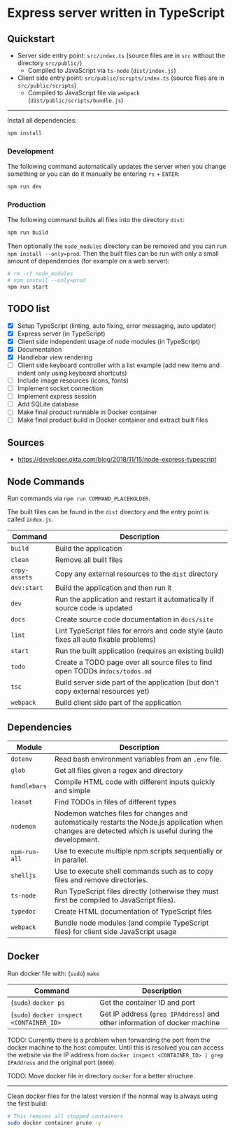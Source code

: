# Express server written in TypeScript

## Quickstart

- Server side entry point: `src/index.ts` (source files are in `src` without the directory `src/public/`)
  - Compiled to JavaScript via `ts-node`  (`dist/index.js`)
- Client side entry point: `src/public/scripts/index.ts` (source files are in `src/public/scripts`)
  - Compiled to JavaScript file via `webpack` (`dist/public/scripts/bundle.js`)

---

Install all dependencies:

```sh
npm install
```

### Development

The following command automatically updates the server when you change something or you can do it manually be entering `rs` + `ENTER`:

```sh
npm run dev
```

### Production

The following command builds all files into the directory `dist`:

```sh
npm run build
```

Then optionally the `node_modules` directory can be removed and you can run `npm install --only=prod`.
Then the built files can be run with only a small amount of dependencies (for example on a web server):

```sh
# rm -rf node_modules
# npm install --only=prod
npm run start
```

## TODO list

- [x] Setup TypeScript (linting, auto fixing, error messaging, auto updater)
- [x] Express server (in TypeScript)
- [x] Client side independent usage of node modules (in TypeScript)
- [x] Documentation
- [x] Handlebar view rendering
- [ ] Client side keyboard controller with a list example (add new items and indent only using keyboard shortcuts)
- [ ] Include image resources (icons, fonts)
- [ ] Implement socket connection
- [ ] Implement express session
- [ ] Add SQLite database
- [ ] Make final product runnable in Docker container
- [ ] Make final product build in Docker container and extract built files

## Sources

- https://developer.okta.com/blog/2018/11/15/node-express-typescript

## Node Commands

Run commands via `npm run COMMAND_PLACEHOLDER`.

The built files can be found in the `dist` directory and the entry point is called `index.js`.

| Command |  Description |
| ------- | ------------ |
| `build` | Build the application |
| `clean` | Remove all built files |
| `copy-assets` | Copy any external resources to the `dist` directory |
| `dev:start` | Build the application and then run it |
| `dev` | Run the application and restart it automatically if source code is updated |
| `docs` | Create source code documentation in `docs/site` |
| `lint` | Lint TypeScript files for errors and code style (auto fixes all auto fixable problems) |
| `start` | Run the built application (requires an existing build) |
| `todo` | Create a TODO page over all source files to find open TODOs in`docs/todos.md` |
| `tsc` | Build server side part of the application (but don't copy external resources yet) |
| `webpack` | Build client side part of the application |

## Dependencies

| Module | Description |
| ------ | ----------- |
| `dotenv` | Read bash environment variables from an `.env` file. |
| `glob` | Get all files given a regex and directory |
| `handlebars` | Compile HTML code with different inputs quickly and simple |
| `leasot` | Find TODOs in files of different types |
| `nodemon` | Nodemon watches files for changes and automatically restarts the Node.js application when changes are detected which is useful during the development. |
| `npm-run-all` | Use to execute multiple npm scripts sequentially or in parallel. |
| `shelljs` | Use to execute shell commands such as to copy files and remove directories. |
| `ts-node` | Run TypeScript files directly (otherwise they must first be compiled to JavaScript files). |
| `typedoc` | Create HTML documentation of TypeScript files |
| `webpack` | Bundle node modules (and compile TypeScript files) for client side JavaScript usage |

## Docker

Run docker file with: (`sudo`) `make`

| Command |  Description |
| ------- | ------------ |
| (`sudo`) `docker ps` | Get the container ID and port |
| (`sudo`) `docker inspect <CONTAINER_ID>` | Get IP address (`grep IPAddress`) and other information of docker machine |

TODO: Currently there is a problem when forwarding the port from the docker machine to the host computer.
Until this is resolved you can access the website via the IP address from `docker inspect <CONTAINER_ID> | grep IPAddress` and the original port (`8080`).

TODO: Move docker file in directory `docker` for a better structure.

---

Clean docker files for the latest version if the normal way is always using the first build:

```sh
# This removes all stopped containers
sudo docker container prune -y
```
